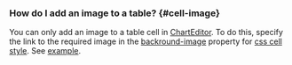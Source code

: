 ### How do I add an image to a table? {#cell-image}

You can only add an image to a table cell in [ChartEditor](https://charts.yandex-team.ru/editor). To do this, specify the link to the required image in the [backround-image](http://htmlbook.ru/css/background-image) property for [css cell style](../../datalens/editor/widgets/table/index.md#example). See [example](https://datalens.yandex-team.ru/editor/1penklxj2bds0-table-with-base64-image).
